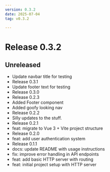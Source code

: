 ```yaml
---
version: 0.3.2
date: 2025-07-04
tag: v0.3.2

---
```


# Release 0.3.2

## **Unreleased**
- Update navbar title for testing <!-- hash:634e3702 -->
- Release 0.3.1 <!-- hash:f2ae5066 -->
- Update footer text for testing <!-- hash:ff07d252 -->
- Release 0.3.0 <!-- hash:955f7a70 -->
- Release 0.2.3 <!-- hash:32a74867 -->
- Added Footer component <!-- hash:0b5c4237 -->
- Added goofy looking nav <!-- hash:6a2dee47 -->
- Release 0.2.2 <!-- hash:2143c8ee -->
- Silly updates to the stuff. <!-- hash:194ae5c7 -->
- Release 0.2.1 <!-- hash:086ee84e -->
- feat: migrate to Vue 3 + Vite project structure <!-- hash:f6054880 -->
- Release 0.2.0 <!-- hash:25d0858d -->
- feat: add user authentication system <!-- hash:d200ce89 -->
- Release 0.1.1 <!-- hash:68d44d88 -->
- docs: update README with usage instructions <!-- hash:3c2ac560 -->
- fix: improve error handling in API endpoints <!-- hash:dd51eeba -->
- feat: add basic HTTP server with routing <!-- hash:6989c14c -->
- feat: initial project setup with HTTP server <!-- hash:9753beea -->

<!-- New entries will be added here -->

